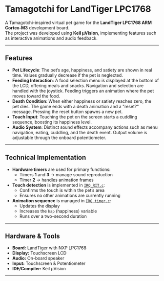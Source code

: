 # Tamagotchi for LandTiger LPC1768

A Tamagotchi-inspired virtual pet game for the **LandTiger LPC1768 ARM Cortex-M3** development board.  
The project was developed using **Keil µVision**, implementing features such as interactive animations and audio feedback.

---
## Features

- **Pet Lifecycle**: The pet’s age, happiness, and satiety are shown in real time. Values gradually decrease if the pet is neglected.  
- **Feeding Interaction**: A food selection menu is displayed at the bottom of the LCD, offering meals and snacks. Navigation and selection are handled with the joystick. Feeding triggers an animation where the pet moves toward the food.  
- **Death Condition**: When either happiness or satiety reaches zero, the pet dies. The game ends with a death animation and a "reset?" message. Pressing the reset button spawns a new pet.  
- **Touch Input**: Touching the pet on the screen starts a cuddling sequence, boosting its happiness level.  
- **Audio System**: Distinct sound effects accompany actions such as menu navigation, eating, cuddling, and the death event. Output volume is adjustable through the onboard potentiometer.  


---

## Technical Implementation

- **Hardware timers** are used for primary functions:  
  - Timers **1** and **3** → manage sound reproduction  
  - Timer **2** → handles animation frames
- **Touch detection** is implemented in [`IRQ_RIT.c`](../board/project/timer/IRQ_RIT.c):  
  - Confirms the touch is within the pet’s area  
  - Ensures no other animations are currently running
- **Animation sequence** is managed in [`IRQ_timer.c`](board/project/timer/IRQ_timer.c):  
  - Updates the display  
  - Increases the `hap` (happiness) variable  
  - Runs over a two-second duration

---

## Hardware & Tools

- **Board:** LandTiger with NXP LPC1768  
- **Display:** Touchscreen LCD  
- **Audio:** On-board speaker  
- **Input:** Touchscreen & Potentiometer  
- **IDE/Compiler:** Keil µVision  

---
